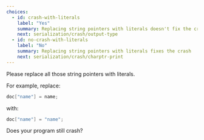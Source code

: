 ```yaml
---
choices:
  - id: crash-with-literals
    label: "Yes"
    summary: Replacing string pointers with literals doesn't fix the crash
    next: serialization/crash/output-type
  - id: no-crash-with-literals
    label: "No"
    summary: Replacing string pointers with literals fixes the crash
    next: serialization/crash/charptr-print
---
```


Please replace all those string pointers with literals.

For example, replace:

```c++
doc["name"] = name;
```

with:

```c++
doc["name"] = "name";
```

Does your program still crash?